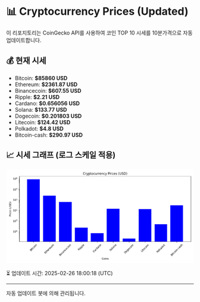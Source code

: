
# 📊 Cryptocurrency Prices (Updated)

이 리포지토리는 CoinGecko API를 사용하여 코인 TOP 10 시세를 10분가격으로 자동 업데이트합니다.

## 💰 현재 시세
- Bitcoin: **$85860 USD**
- Ethereum: **$2361.87 USD**
- Binancecoin: **$607.55 USD**
- Ripple: **$2.21 USD**
- Cardano: **$0.656056 USD**
- Solana: **$133.77 USD**
- Dogecoin: **$0.201803 USD**
- Litecoin: **$124.42 USD**
- Polkadot: **$4.8 USD**
- Bitcoin-cash: **$290.97 USD**

## 📈 시세 그래프 (로그 스케일 적용)
![Crypto Prices](crypto_prices.png)

⏳ 업데이트 시간: 2025-02-26 18:00:18 (UTC)

---
자동 업데이트 봇에 의해 관리됩니다.
